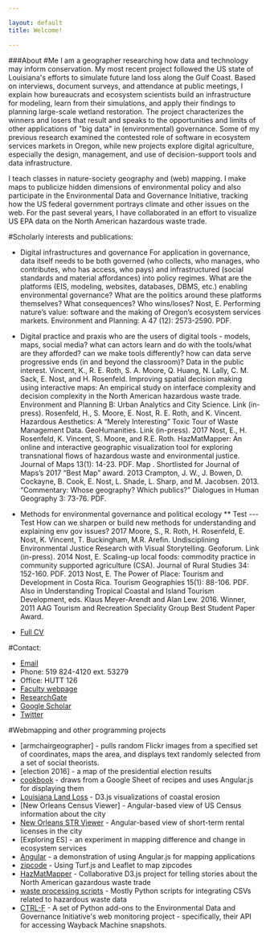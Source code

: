 ```yaml
---

layout: default
title: Welcome!

---
```


###About
#Me 
I am a geographer researching how data and technology may inform conservation. My most recent project followed the US state of Louisiana's efforts to simulate future land loss along the Gulf Coast. Based on interviews, document surveys, and attendance at public meetings, I explain how bureaucrats and ecosystem scientists build an infrastructure for modeling, learn from their simulations, and apply their findings to planning large-scale wetland restoration. The project characterizes the winners and losers that result and speaks to the opportunities and limits of other applications of "big data" in (environmental) governance. Some of my previous research examined the contested role of software in ecosystem services markets in Oregon, while new projects explore digital agriculture, especially the design, management, and use of decision-support tools and data infrastructure.

I teach classes in nature-society geography and (web) mapping. I make maps to publicize hidden dimensions of environmental policy and also participate in the Environmental Data and Governance Initiative, tracking how the US federal government portrays climate and other issues on the web. For the past several years, I have collaborated in an effort to visualize US EPA data on the North American hazardous waste trade.

#Scholarly interests and publications:
* Digital infrastructures and governance
For application in governance, data itself needs to be both governed (who collects, who manages, who contributes, who has access, who pays) and infrastructured (social standards and material affordances) into policy regimes. What are the platforms (EIS, modeling, websites, databases, DBMS, etc.) enabling environmental governance? What are the politics around these platforms themselves? What consequences? Who wins/loses?
Nost, E. Performing nature’s value: software and the making of Oregon’s ecosystem services markets. Environment and Planning: A 47 (12): 2573-2590. PDF.

* Digital practice and praxis
who are the users of digital tools - models, maps, social media? what can actors learn and do with the tools/what are they afforded? can we make tools differently? how can data serve progressive ends (in and beyond the classroom)? Data in the public interest.
Vincent, K., R. E. Roth, S. A. Moore, Q. Huang, N. Lally, C. M. Sack, E. Nost, and H. Rosenfeld. Improving spatial decision making using interactive maps: An empirical study on interface complexity and decision complexity in the North American hazardous waste trade. Environment and Planning B: Urban Analytics and City Science. Link (in-press).
Rosenfeld, H., S. Moore, E. Nost, R. E. Roth, and K. Vincent. Hazardous Aesthetics: A “Merely Interesting” Toxic Tour of Waste Management Data. GeoHumanities. Link (in-press).
2017	Nost, E., H. Rosenfeld, K. Vincent, S. Moore, and R.E. Roth. HazMatMapper: An online and interactive geographic visualization tool for exploring transnational flows of hazardous waste and environmental justice. Journal of Maps 13(1): 14-23.  PDF. Map . Shortlisted for Journal of Maps’s 2017 “Best Map” award.
2013	Crampton, J. W., J. Bowen, D. Cockayne, B. Cook, E. Nost, L. Shade, L. Sharp, and M. Jacobsen. 2013. “Commentary: Whose geography? Which publics?” Dialogues in Human Geography 3: 73-76. PDF.

* Methods for environmental governance and political ecology
** Test
--- Test
How can we sharpen or build new methods for understanding and explaining env gov issues?
2017	Moore, S., R. Roth, H. Rosenfeld, E. Nost, K. Vincent, T. Buckingham, M.R. Arefin. Undisciplining Environmental Justice Research with Visual Storytelling. Geoforum. Link (in-press).
2014	Nost, E. Scaling-up local foods: commodity practice in community supported agriculture (CSA). Journal of Rural Studies 34: 152-160. PDF. 
2013	Nost, E.  The Power of Place: Tourism and Development in Costa Rica. Tourism Geographies 15(1): 88-106. PDF. Also in Understanding Tropical Coastal and Island Tourism Development, eds. Klaus Meyer-Arendt and Alan Lew. 2016. Winner, 2011 AAG Tourism and Recreation Speciality Group Best Student Paper Award.

* [Full CV](https://docs.google.com/document/d/1QiOS4xX6yDp8IWMKMEobQAQfvsqDEhiXz3vT20F-a9E/edit?usp=sharing)

#Contact:
* [Email](mailto:enost@uoguelph.ca)
* Phone: 519 824-4120 ext. 53279
* Office: HUTT 126
* [Faculty webpage](https://www.uoguelph.ca/geography/faculty/nost-eric)
* [ResearchGate](https://www.researchgate.net/profile/Eric_Nost)
* [Google Scholar](https://scholar.google.ca/citations?user=Bf4hh7oAAAAJ&hl=en)
* [Twitter](https://twitter.com/ericnost)

#Webmapping and other programming projects
* [armchairgeographer] - pulls random Flickr images from a specified set of coordinates, maps the area, and displays text randomly selected from a set of social theorists.
* [election 2016] - a map of the presidential election results
* [cookbook](https://github.com/ericnost/cookbook) - draws from a Google Sheet of recipes and uses Angular.js for displaying them
* [Louisiana Land Loss](https://github.com/ericnost/landloss) - D3.js visualizations of coastal erosion
* [New Orleans Census Viewer] - Angular-based view of US Census information about the city
* [New Orleans STR Viewer](https://github.com/ericnost/NOLA-STR) - Angular-based view of short-term rental licenses in the city
* [Exploring ES] - an experiment in mapping difference and change in ecosystem services
* [Angular](https://github.com/ericnost/angular) - a demonstration of using Angular.js for mapping applications
* [zipcode](https://github.com/ericnost/zipcode) - Using Turf.js and Leaflet to map zipcodes
* [HazMatMapper](https://github.com/uwcart/waste) - Collaborative D3.js project for telling stories about the North American gazardous waste trade
* [waste processing scripts](https://github.com/ericnost/hazardous-waste-data-processing) - Mostly Python scripts for integrating CSVs related to hazardous waste data
* [CTRL-F](https://github.com/ericnost/zipcode) - A set of Python add-ons to the Environmental Data and Governance Initiative's web monitoring project - specifically, their API for accessing Wayback Machine snapshots. 



